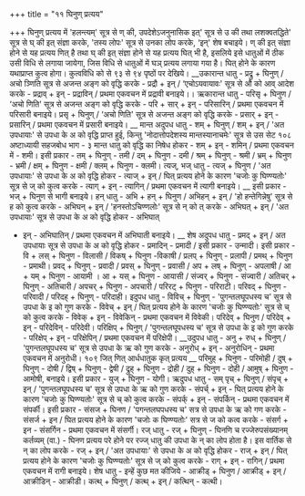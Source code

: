 +++
title = "११ घिनुण् प्रत्यय"

+++
घिनुण् प्रत्यय में 'हलन्त्यम्' सूत्र से ण् की, उपदेशेऽजनुनासिक इत्' सूत्र से उ की तथा लशक्वतद्धिते' सूत्र से घ् की इत् संज्ञा करके, 'तस्य लोपः' सूत्र से उनका लोप करके, ‘इन्' शेष बचाइये। ण् की इत् संज्ञा होने से यह प्रत्यय णित् है तथा घ् की इत् संज्ञा होने से यह प्रत्यय घित् भी है, इसलिये इसे धातुओं में ठीक उसी विधि से लगाया जायेगा, जिस विधि से धातुओं में घञ् प्रत्यय लगाया गया है। घित् होने के कारण यथाप्राप्त कुत्व होगा। कुत्वविधि को से ९३ से ९४ पृष्ठों पर देखिये।
__उकारान्त धातु - प्रद्रु + घिनुण् / अचो ञ्णिति सूत्र से अजन्त अङ्ग को वृद्धि करके - प्रद्रौ + इन् / ‘एचोऽयवायावः' सूत्र से औ को आव् आदेश करके - प्रद्राव् + इन् - प्रद्राविन् / प्रथमा एकवचन में प्रद्रावी बनाइये।।
ऋकारान्त धातु - परिसृ + घिनुण / ‘अचो णिति' सूत्र से अजन्त अङ्ग को वृद्धि करके - परि + सार् + इन् - परिसारिन् / प्रथमा एकवचन में परिसारी बनाइये।
प्रसृ + घिनुण् / ‘अचो णिति' सूत्र से अजन्त अङ्ग को वृद्धि करके - प्रसार् + इन् - प्रसारिन् / प्रथमा एकवचन में प्रसारी बनाइये।
__ मान्त अदुपध धातु - शम् + घिनुण् / शम् + इन् / 'अत उपधायाः' से उपधा के अ को वृद्धि प्राप्त हुई, किन्तु 'नोदात्तोपदेशस्य मान्तस्यानाचमेः' सूत्र से उस सेट
१०८
अष्टाध्यायी सहजबोध भाग - ३
मान्त धातु को वृद्धि का निषेध होकर - शम् + इन् - शमिन् / प्रथमा एकवचन में - शमी। इसी प्रकार - तम् + घिनुण् - तमी / दम् + घिनुण - दमी / श्रम् + घिनुण् - श्रमी / भ्रम् + घिनुण - भ्रमी / क्षम् + घिनुण - क्षमी / क्लम् + घिनुण - क्लमी।
त्यज्, भज् धातु - त्यज् + घिनुण / 'अत उपधायाः' से उपधा के अ को वृद्धि होकर - त्याज् + इन् / घित् प्रत्यय होने के कारण 'चजोः कु घिण्ण्यतोः' सूत्र से ज् को कुत्व करके - त्याग् + इन् - त्यागिन् / प्रथमा एकवचन में त्यागी बनाइये।
__ इसी प्रकार - भज् + घिनुण से भागी बनाइये।
हन् धातु - अभि + हन् + घिनुण / अभिहन् + इन् / 'हो हन्तेगिन्नेषु' सूत्र से ह को कुत्व करके - अभिघन् + इन् / 'हनस्तोऽचिण्णलोः' सूत्र से न् को त् करके - अभिघत् + इन् / 'अत उपधायाः' सूत्र से उपधा के अ को वृद्धि होकर - अभिघात्
+ इन् - अभिघातिन् / प्रथमा एकवचन में अभिघाती बनाइये।
__ शेष अदुपध धातु - प्रमद् + इन् / अत उपधायाः सूत्र से उपधा के अ को वृद्धि होकर - प्रमादिन् - प्रमादी / इसी प्रकार - उन्मादी।
इसी प्रकार - वि + लस् + घिनुण - विलासी / विकष् + घिनुण -विकाषी / प्रलप् + घिनुण् - प्रलापी / प्रमथ् + घिनुण - प्रमाथी।
प्रवद् + घिनुण् - प्रवादी / प्रवस् + घिनुण् - प्रवासी / अप + लष् + घिनुण् - अपलाषी / आ + यम् + घिनुण - आयामी । आ + यस् + घिनुण - आयासी / संज्वर् + घिनुण - संज्वारी / अतिचर् + घिनुण् - अतिचारी / अपचर् + घिनुण - अपचारी / परिरट् + घिनुण - परिराटी। परिवद् + घिनुण - परिवादी / परिदह् + घिनुण् - परिदाही।
इदुपध धातु - विविच् + घिनुण् - 'पुगन्तलघूपधस्य च' सूत्र से उपधा के इ को गुण करके - विवेच् + इन् / घित् प्रत्यय होने के कारण 'चजोः कु घिण्ण्यतोः' सूत्र से च् को कुत्व करके - विवेक् + इन् - विवेकिन् - प्रथमा एकवचन में विवेकी।
परिदेव् + घिनुण / परिदेव् + इन् - परिदेविन् - परिदेवी। परिक्षिप् + घिनुण् / 'पुगन्तलघूपधस्य च' सूत्र से उपधा के इ को गुण करके - परिक्षेप् + इन् - परिक्षेपिन् / प्रथमा एकवचन में परिक्षेपी।
__उदुपध धातु - अनु + रुध् + घिनुण् / 'पुगन्तलघूपधस्य च' सूत्र से उपधा के ऋ को गुण करके - अनुरोध् + इन् - अनुरोधिन् - प्रथमा एकवचन में अनुरोधी।
१०९
जित् णित् आर्धधातुक कृत् प्रत्यय
__ परिमुह् + घिनुण - परिमोही / दुष् + घिनुण् - दोषी / द्विष् + घिनुण् - द्वेषी / द्रुह् + घिनुण - द्रोही / दुह् + घिनुण - दोही / आमुष् + घिनुण - आमोषी, बनाइये। इसी प्रकार - युज् + घिनुण - योगी।
ऋदुपध धातु - सम् पृच् + घिनुण् / संपृच् + इन् / 'पुगन्तलघूपधस्य च' सूत्र से उपधा के ऋ को गुण करके - संपर्च् + इन् - घित् प्रत्यय होने के कारण 'चजोः कु घिण्ण्यतोः' सूत्र से च् को कुत्व करके - संपर्क् + इन् - संपर्किन् - प्रथमा एकवचन में संपर्की। इसी प्रकार - संसज + घिनण / 'पगन्तलघपधस्य च' सत्र से उपधा के ऋ
को गण करके - संसर्ज + इन / घित प्रत्यय होने के कारण 'चजोः क घिण्ण्यतोः' सत्र से ज को कत्व करके - संसर्ग + इन - संसर्गिन - प्रथमा एकवचन में संसर्गी।
रज् धातु - रज् + घिनुण् -
घिनणि च रज्जेरुपसंख्यानम् कर्तव्यम् (वा.) - घिनण प्रत्यय परे होने पर रज्ज् धातु की उपधा के न् का लोप होता है।
इस वार्तिक से न् का लोप करके - रज् + इन् / 'अत उपधायाः' से उपधा के अ को वृद्धि होकर - राज् + इन् / घित् प्रत्यय होने के कारण 'चजोः कु घिण्ण्यतोः' सूत्र से ज् को कुत्व करके - राग् + इन् - रागिन् / प्रथमा एकवचन में रागी बनाइये।
शेष धातु - इन्हें कुछ मत कीजिये - आक्रीड् + घिनुण / आक्रीड् + इन् / आक्रीडिन् - आक्रीडी। कत्थ् + घिनुण् / कत्थ् + इन् / कत्थिन् - कत्थी।
